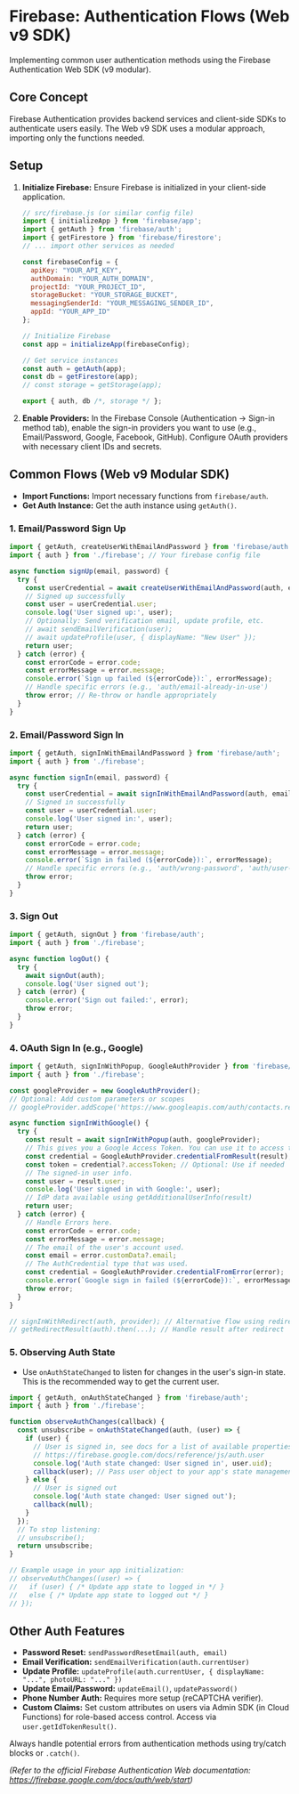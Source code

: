 # Firebase: Authentication Flows (Web v9 SDK)

Implementing common user authentication methods using the Firebase Authentication Web SDK (v9 modular).

## Core Concept

Firebase Authentication provides backend services and client-side SDKs to authenticate users easily. The Web v9 SDK uses a modular approach, importing only the functions needed.

## Setup

1.  **Initialize Firebase:** Ensure Firebase is initialized in your client-side application.
    ```javascript
    // src/firebase.js (or similar config file)
    import { initializeApp } from 'firebase/app';
    import { getAuth } from 'firebase/auth';
    import { getFirestore } from 'firebase/firestore';
    // ... import other services as needed

    const firebaseConfig = {
      apiKey: "YOUR_API_KEY",
      authDomain: "YOUR_AUTH_DOMAIN",
      projectId: "YOUR_PROJECT_ID",
      storageBucket: "YOUR_STORAGE_BUCKET",
      messagingSenderId: "YOUR_MESSAGING_SENDER_ID",
      appId: "YOUR_APP_ID"
    };

    // Initialize Firebase
    const app = initializeApp(firebaseConfig);

    // Get service instances
    const auth = getAuth(app);
    const db = getFirestore(app);
    // const storage = getStorage(app);

    export { auth, db /*, storage */ };
    ```
2.  **Enable Providers:** In the Firebase Console (Authentication -> Sign-in method tab), enable the sign-in providers you want to use (e.g., Email/Password, Google, Facebook, GitHub). Configure OAuth providers with necessary client IDs and secrets.

## Common Flows (Web v9 Modular SDK)

*   **Import Functions:** Import necessary functions from `firebase/auth`.
*   **Get Auth Instance:** Get the auth instance using `getAuth()`.

### 1. Email/Password Sign Up

```javascript
import { getAuth, createUserWithEmailAndPassword } from 'firebase/auth';
import { auth } from './firebase'; // Your firebase config file

async function signUp(email, password) {
  try {
    const userCredential = await createUserWithEmailAndPassword(auth, email, password);
    // Signed up successfully
    const user = userCredential.user;
    console.log('User signed up:', user);
    // Optionally: Send verification email, update profile, etc.
    // await sendEmailVerification(user);
    // await updateProfile(user, { displayName: "New User" });
    return user;
  } catch (error) {
    const errorCode = error.code;
    const errorMessage = error.message;
    console.error(`Sign up failed (${errorCode}):`, errorMessage);
    // Handle specific errors (e.g., 'auth/email-already-in-use')
    throw error; // Re-throw or handle appropriately
  }
}
```

### 2. Email/Password Sign In

```javascript
import { getAuth, signInWithEmailAndPassword } from 'firebase/auth';
import { auth } from './firebase';

async function signIn(email, password) {
  try {
    const userCredential = await signInWithEmailAndPassword(auth, email, password);
    // Signed in successfully
    const user = userCredential.user;
    console.log('User signed in:', user);
    return user;
  } catch (error) {
    const errorCode = error.code;
    const errorMessage = error.message;
    console.error(`Sign in failed (${errorCode}):`, errorMessage);
    // Handle specific errors (e.g., 'auth/wrong-password', 'auth/user-not-found')
    throw error;
  }
}
```

### 3. Sign Out

```javascript
import { getAuth, signOut } from 'firebase/auth';
import { auth } from './firebase';

async function logOut() {
  try {
    await signOut(auth);
    console.log('User signed out');
  } catch (error) {
    console.error('Sign out failed:', error);
    throw error;
  }
}
```

### 4. OAuth Sign In (e.g., Google)

```javascript
import { getAuth, signInWithPopup, GoogleAuthProvider } from 'firebase/auth';
import { auth } from './firebase';

const googleProvider = new GoogleAuthProvider();
// Optional: Add custom parameters or scopes
// googleProvider.addScope('https://www.googleapis.com/auth/contacts.readonly');

async function signInWithGoogle() {
  try {
    const result = await signInWithPopup(auth, googleProvider);
    // This gives you a Google Access Token. You can use it to access the Google API.
    const credential = GoogleAuthProvider.credentialFromResult(result);
    const token = credential?.accessToken; // Optional: Use if needed
    // The signed-in user info.
    const user = result.user;
    console.log('User signed in with Google:', user);
    // IdP data available using getAdditionalUserInfo(result)
    return user;
  } catch (error) {
    // Handle Errors here.
    const errorCode = error.code;
    const errorMessage = error.message;
    // The email of the user's account used.
    const email = error.customData?.email;
    // The AuthCredential type that was used.
    const credential = GoogleAuthProvider.credentialFromError(error);
    console.error(`Google sign in failed (${errorCode}):`, errorMessage, email, credential);
    throw error;
  }
}

// signInWithRedirect(auth, provider); // Alternative flow using redirect
// getRedirectResult(auth).then(...); // Handle result after redirect
```

### 5. Observing Auth State

*   Use `onAuthStateChanged` to listen for changes in the user's sign-in state. This is the recommended way to get the current user.

```javascript
import { getAuth, onAuthStateChanged } from 'firebase/auth';
import { auth } from './firebase';

function observeAuthChanges(callback) {
  const unsubscribe = onAuthStateChanged(auth, (user) => {
    if (user) {
      // User is signed in, see docs for a list of available properties
      // https://firebase.google.com/docs/reference/js/auth.user
      console.log('Auth state changed: User signed in', user.uid);
      callback(user); // Pass user object to your app's state management
    } else {
      // User is signed out
      console.log('Auth state changed: User signed out');
      callback(null);
    }
  });
  // To stop listening:
  // unsubscribe();
  return unsubscribe;
}

// Example usage in your app initialization:
// observeAuthChanges((user) => {
//   if (user) { /* Update app state to logged in */ }
//   else { /* Update app state to logged out */ }
// });
```

## Other Auth Features

*   **Password Reset:** `sendPasswordResetEmail(auth, email)`
*   **Email Verification:** `sendEmailVerification(auth.currentUser)`
*   **Update Profile:** `updateProfile(auth.currentUser, { displayName: "...", photoURL: "..." })`
*   **Update Email/Password:** `updateEmail()`, `updatePassword()`
*   **Phone Number Auth:** Requires more setup (reCAPTCHA verifier).
*   **Custom Claims:** Set custom attributes on users via Admin SDK (in Cloud Functions) for role-based access control. Access via `user.getIdTokenResult()`.

Always handle potential errors from authentication methods using try/catch blocks or `.catch()`.

*(Refer to the official Firebase Authentication Web documentation: https://firebase.google.com/docs/auth/web/start)*
